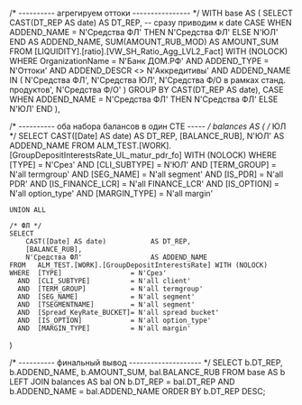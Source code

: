 /* ---------- агрегируем оттоки ---------------- */
WITH base AS (
    SELECT
        CAST(DT_REP AS date)         AS DT_REP,          -- сразу приводим к date
        CASE
            WHEN ADDEND_NAME = N'Средства ФЛ' THEN N'Средства ФЛ'
            ELSE N'ЮЛ'
        END                            AS ADDEND_NAME,
        SUM(AMOUNT_RUB_MOD)            AS AMOUNT_SUM
    FROM   [LIQUIDITY].[ratio].[VW_SH_Ratio_Agg_LVL2_Fact] WITH (NOLOCK)
    WHERE  OrganizationName = N'Банк ДОМ.РФ'
      AND  ADDEND_TYPE      = N'Оттоки'
      AND  ADDEND_DESCR    <> N'Аккредитивы'
      AND  ADDEND_NAME IN (
              N'Средства ФЛ',
              N'Средства ЮЛ',
              N'Средства Ф/О в рамках станд. продуктов',
              N'Средства Ф/О'
          )
    GROUP BY
        CAST(DT_REP AS date),
        CASE
            WHEN ADDEND_NAME = N'Средства ФЛ' THEN N'Средства ФЛ'
            ELSE N'ЮЛ'
        END
),

/* ---------- оба набора балансов в один CTE ----- */
balances AS (
    /* ЮЛ */
    SELECT
        CAST([Date] AS date)           AS DT_REP,
        [BALANCE_RUB],
        N'ЮЛ'                          AS ADDEND_NAME
    FROM   ALM_TEST.[WORK].[GroupDepositInterestsRate_UL_matur_pdr_fo] WITH (NOLOCK)
    WHERE  [TYPE]              = N'Срез'
      AND  [CLI_SUBTYPE]       = N'ЮЛ'
      AND  [TERM_GROUP]        = N'all termgroup'
      AND  [SEG_NAME]          = N'all segment'
      AND  [IS_PDR]            = N'all PDR'
      AND  [IS_FINANCE_LCR]    = N'all FINANCE_LCR'
      AND  [IS_OPTION]         = N'all option_type'
      AND  [MARGIN_TYPE]       = N'all margin'

    UNION ALL

    /* ФЛ */
    SELECT
        CAST([Date] AS date)           AS DT_REP,
        [BALANCE_RUB],
        N'Средства ФЛ'                 AS ADDEND_NAME
    FROM   ALM_TEST.[WORK].[GroupDepositInterestsRate] WITH (NOLOCK)
    WHERE  [TYPE]                 = N'Срез'
      AND  [CLI_SUBTYPE]          = N'all client'
      AND  [TERM_GROUP]           = N'all termgroup'
      AND  [SEG_NAME]             = N'all segment'
      AND  [TSEGMENTNAME]         = N'all segment'
      AND  [Spread_KeyRate_BUCKET]= N'all spread bucket'
      AND  [IS_OPTION]            = N'all option_type'
      AND  [MARGIN_TYPE]          = N'all margin'
)

/* ---------- финальный вывод -------------------- */
SELECT
    b.DT_REP,
    b.ADDEND_NAME,
    b.AMOUNT_SUM,
    bal.BALANCE_RUB
FROM   base     AS b
LEFT JOIN balances AS bal
       ON  b.DT_REP      = bal.DT_REP
       AND b.ADDEND_NAME = bal.ADDEND_NAME
ORDER BY b.DT_REP DESC;
